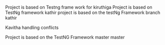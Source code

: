 Project is based on Testng frame work for kiruthiga
Project is based on TestNg framework
kathir
project is based on the testNg Framework branch kathir 

 Kavitha
handling conflicts 

Project is based on the TestNG Framework
master
 master

